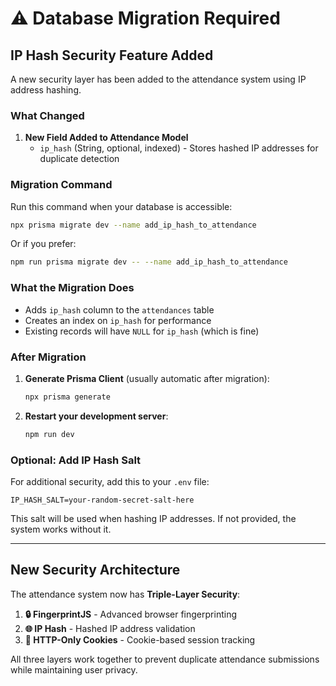 # ⚠️ Database Migration Required

## IP Hash Security Feature Added

A new security layer has been added to the attendance system using IP address hashing.

### What Changed

1. **New Field Added to Attendance Model**
   - `ip_hash` (String, optional, indexed) - Stores hashed IP addresses for duplicate detection

### Migration Command

Run this command when your database is accessible:

```bash
npx prisma migrate dev --name add_ip_hash_to_attendance
```

Or if you prefer:

```bash
npm run prisma migrate dev -- --name add_ip_hash_to_attendance
```

### What the Migration Does

- Adds `ip_hash` column to the `attendances` table
- Creates an index on `ip_hash` for performance
- Existing records will have `NULL` for `ip_hash` (which is fine)

### After Migration

1. **Generate Prisma Client** (usually automatic after migration):
   ```bash
   npx prisma generate
   ```

2. **Restart your development server**:
   ```bash
   npm run dev
   ```

### Optional: Add IP Hash Salt

For additional security, add this to your `.env` file:

```env
IP_HASH_SALT=your-random-secret-salt-here
```

This salt will be used when hashing IP addresses. If not provided, the system works without it.

---

## New Security Architecture

The attendance system now has **Triple-Layer Security**:

1. **🔒 FingerprintJS** - Advanced browser fingerprinting
2. **🌐 IP Hash** - Hashed IP address validation
3. **🍪 HTTP-Only Cookies** - Cookie-based session tracking

All three layers work together to prevent duplicate attendance submissions while maintaining user privacy.
